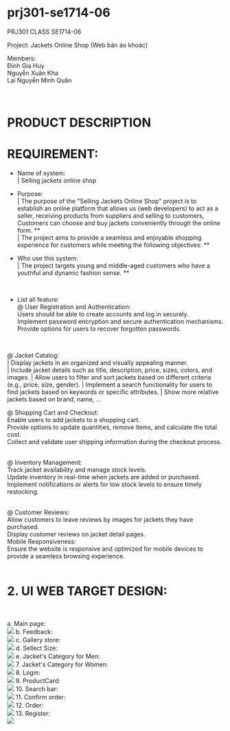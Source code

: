# prj301-se1714-06

PRJ301 CLASS SE1714-06

Project: Jackets Online Shop (Web bán áo khoác) <br>

Members: <br>
Đinh Gia Huy <br>
Nguyễn Xuân Kha <br>
Lại Nguyễn Minh Quân <br>
		<br></br>

# PRODUCT DESCRIPTION

# REQUIREMENT: <br>
* Name of system: <br>
|  Selling jackets online shop

* Purpose: <br>
|  The purpose of the "Selling Jackets Online Shop" project is to establish an online platform that allows us (web developers) to act as a seller, receiving products from suppliers and selling to customers, Customers can choose and buy jackets conveniently through the online form. ** <br>
|  The project aims to provide a seamless and enjoyable shopping experience for customers while meeting the following objectives: ** <br>
* Who use this system: <br>
|  The project targets young and middle-aged customers who have a youthful and dynamic fashion sense. **
<br>

* List all feature: <br>
 @ User Registration and Authentication:  <br>
    Users should be able to create accounts and log in securely.  <br>
    Implement password encryption and secure authentication mechanisms.  <br>
    Provide options for users to recover forgotten passwords.  <br>
<br>

 @ Jacket Catalog: <br>
    |	Display jackets in an organized and visually appealing manner. <br>
    |	Include jacket details such as title, description, price, sizes, colors, and images.
    |	Allow users to filter and sort jackets based on different criteria (e.g., price, size, gender).
    |	Implement a search functionality for users to find jackets based on keywords or specific attributes.
    |	Show more relative jackets based on brand, name, … <br>


 @ Shopping Cart and Checkout:  <br>
    Enable users to add jackets to a shopping cart. <br>
    Provide options to update quantities, remove items, and calculate the total cost.  <br>
    Collect and validate user shipping information during the checkout process.  <br>
<br>

 @ Inventory Management:  <br>
    Track jacket availability and manage stock levels.  <br>
    Update inventory in real-time when jackets are added or purchased.  <br>
    Implement notifications or alerts for low stock levels to ensure timely restocking.  <br>
<br>

 @ Customer Reviews:  <br>
    Allow customers to leave reviews by images for jackets they have purchased.  <br>
    Display customer reviews on jacket detail pages.  <br>
    Mobile Responsiveness:  <br>
    Ensure the website is responsive and optimized for mobile devices to provide a seamless browsing experience.  <br>
<br>

# 2. UI WEB TARGET DESIGN:
<br>

a.	 Main page:<br>
<img src="./GUI assignment/Base.png">
b.   Feedback:<br>
<img src="./GUI assignment/Feedback - xem xét thay đổi cần thêm feedback detail card.png">
c.   Gallery store:<br>
<img src="./GUI assignment/Gallery - cần thêm 1 bản có sản phẩm để cho thầy thấy.png">
d.   Sellect Size:<br>
<img src="./GUI assignment/Gợi ý chọn size.png">
e.   Jacket's Category for Men:<br>
<img src="./GUI assignment/Jacket's Category - Jackets for men.png">
7.   Jacket's Category for Women:<br>
<img src="./GUI assignment/Jacket's Category - Jackets for women.png">
8.   Login:<br>
<img src="./GUI assignment/Login.png">
9.   ProductCard:<br>
<img src="./GUI assignment/ProductCard details.png">
10.  Search bar:<br>
<img src="./GUI assignment/SearchBar.png">
11.  Confirm order:<br>
<img src="./GUI assignment/confirm order.png">
12. Order:<br>
<img src="./GUI assignment/order.png">
13. Register:<br>
<img src="./GUI assignment/register.png">
